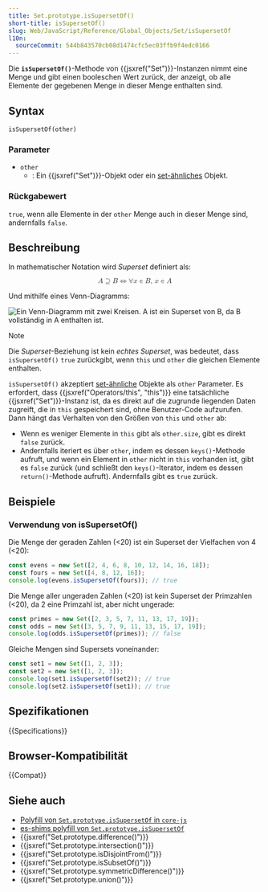 ```yaml
---
title: Set.prototype.isSupersetOf()
short-title: isSupersetOf()
slug: Web/JavaScript/Reference/Global_Objects/Set/isSupersetOf
l10n:
  sourceCommit: 544b843570cb08d1474cfc5ec03ffb9f4edc0166
---
```


Die **`isSupersetOf()`**-Methode von {{jsxref("Set")}}-Instanzen nimmt eine Menge und gibt einen booleschen Wert zurück, der anzeigt, ob alle Elemente der gegebenen Menge in dieser Menge enthalten sind.

## Syntax

```js-nolint
isSupersetOf(other)
```

### Parameter

- `other`
  - : Ein {{jsxref("Set")}}-Objekt oder ein [set-ähnliches](/de/docs/Web/JavaScript/Reference/Global_Objects/Set#set-like_objects) Objekt.

### Rückgabewert

`true`, wenn alle Elemente in der `other` Menge auch in dieser Menge sind, andernfalls `false`.

## Beschreibung

In mathematischer Notation wird _Superset_ definiert als:

<!-- prettier-ignore-start -->
<math display="block">
  <semantics><mrow><mi>A</mi><mo>⊇</mo><mi>B</mi><mo stretchy="false">⇔</mo><mo>∀</mo><mi>x</mi><mo>∊</mo><mi>B</mi><mo>,</mo><mspace width="0.16666666666666666em"></mspace><mi>x</mi><mo>∊</mo><mi>A</mi></mrow><annotation encoding="TeX">A\supseteq B \Leftrightarrow \forall x\in B,\,x\in A</annotation></semantics>
</math>
<!-- prettier-ignore-end -->

Und mithilfe eines Venn-Diagramms:

![Ein Venn-Diagramm mit zwei Kreisen. A ist ein Superset von B, da B vollständig in A enthalten ist.](diagram.svg)

> [!NOTE]
> Die _Superset_-Beziehung ist kein _echtes Superset_, was bedeutet, dass `isSupersetOf()` `true` zurückgibt, wenn `this` und `other` die gleichen Elemente enthalten.

`isSupersetOf()` akzeptiert [set-ähnliche](/de/docs/Web/JavaScript/Reference/Global_Objects/Set#set-like_objects) Objekte als `other` Parameter. Es erfordert, dass {{jsxref("Operators/this", "this")}} eine tatsächliche {{jsxref("Set")}}-Instanz ist, da es direkt auf die zugrunde liegenden Daten zugreift, die in `this` gespeichert sind, ohne Benutzer-Code aufzurufen. Dann hängt das Verhalten von den Größen von `this` und `other` ab:

- Wenn es weniger Elemente in `this` gibt als `other.size`, gibt es direkt `false` zurück.
- Andernfalls iteriert es über `other`, indem es dessen `keys()`-Methode aufruft, und wenn ein Element in `other` nicht in `this` vorhanden ist, gibt es `false` zurück (und schließt den `keys()`-Iterator, indem es dessen `return()`-Methode aufruft). Andernfalls gibt es `true` zurück.

## Beispiele

### Verwendung von isSupersetOf()

Die Menge der geraden Zahlen (<20) ist ein Superset der Vielfachen von 4 (<20):

```js
const evens = new Set([2, 4, 6, 8, 10, 12, 14, 16, 18]);
const fours = new Set([4, 8, 12, 16]);
console.log(evens.isSupersetOf(fours)); // true
```

Die Menge aller ungeraden Zahlen (<20) ist kein Superset der Primzahlen (<20), da 2 eine Primzahl ist, aber nicht ungerade:

```js
const primes = new Set([2, 3, 5, 7, 11, 13, 17, 19]);
const odds = new Set([3, 5, 7, 9, 11, 13, 15, 17, 19]);
console.log(odds.isSupersetOf(primes)); // false
```

Gleiche Mengen sind Supersets voneinander:

```js
const set1 = new Set([1, 2, 3]);
const set2 = new Set([1, 2, 3]);
console.log(set1.isSupersetOf(set2)); // true
console.log(set2.isSupersetOf(set1)); // true
```

## Spezifikationen

{{Specifications}}

## Browser-Kompatibilität

{{Compat}}

## Siehe auch

- [Polyfill von `Set.prototype.isSupersetOf` in `core-js`](https://github.com/zloirock/core-js#new-set-methods)
- [es-shims polyfill von `Set.prototype.isSupersetOf`](https://www.npmjs.com/package/set.prototype.issupersetof)
- {{jsxref("Set.prototype.difference()")}}
- {{jsxref("Set.prototype.intersection()")}}
- {{jsxref("Set.prototype.isDisjointFrom()")}}
- {{jsxref("Set.prototype.isSubsetOf()")}}
- {{jsxref("Set.prototype.symmetricDifference()")}}
- {{jsxref("Set.prototype.union()")}}
